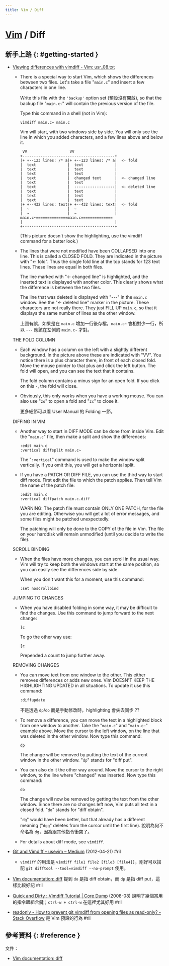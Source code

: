 ```yaml
---
title: Vim / Diff
---
```

# [Vim](vim.md) / Diff

## 新手上路 {: #getting-started }

  - [Viewing differences with vimdiff - Vim: usr\_08\.txt](https://vimhelp.org/usr_08.txt.html#08.7)

      - There is a special way to start Vim, which shows the differences between two files. Let's take a file "`main.c`" and insert a few characters in one line.

        Write this file with the `'backup'` option set (預設沒有開啟), so that the backup file "`main.c~`" will contain the previous version of the file.

        Type this command in a shell (not in Vim):

            vimdiff main.c~ main.c

        Vim will start, with two windows side by side. You will only see the line in which you added characters, and a few lines above and below it.

             VV                   VV
            +-----------------------------------------+
            |+ +--123 lines: /* a|+ +--123 lines: /* a|  <- fold
            |  text              |  text              |
            |  text              |  text              |
            |  text              |  text              |
            |  text              |  changed text      |  <- changed line
            |  text              |  text              |
            |  text              |  ------------------|  <- deleted line
            |  text              |  text              |
            |  text              |  text              |
            |  text              |  text              |
            |+ +--432 lines: text|+ +--432 lines: text|  <- fold
            |  ~                 |  ~                 |
            |  ~                 |  ~                 |
            main.c~==============main.c==============
            |                                         |
            +-----------------------------------------+

        (This picture doesn't show the highlighting, use the vimdiff command for a better look.)

      - The lines that were not modified have been COLLAPSED into one line. This is called a CLOSED FOLD. They are indicated in the picture with "<- fold". Thus the single fold line at the top stands for 123 text lines. These lines are equal in both files.

        The line marked with "<- changed line" is highlighted, and the inserted text is displayed with another color. This clearly shows what the difference is between the two files.

        The line that was deleted is displayed with "---" in the `main.c` window. See the "<- deleted line" marker in the picture. These characters are not really there. They just FILL UP `main.c`, so that it displays the same number of lines as the other window.

        上圖有誤，如果是在 `main.c` 增加一行後存檔，`main.c~` 會相對少一行，所以 `---` 應該在左側的 `main.c~` 才對。

    THE FOLD COLUMN

      - Each window has a column on the left with a slightly different background. In the picture above these are indicated with "VV". You notice there is a plus character there, in front of each closed fold. Move the mouse pointer to that plus and click the left button. The fold will open, and you can see the text that it contains.

        The fold column contains a minus sign for an open fold. If you click on this `-`, the fold will close.

      - Obviously, this only works when you have a working mouse. You can also use "`zo`" to open a fold and "`zc`" to close it.

        更多細節可以看 User Manual 的 Folding 一節。

    DIFFING IN VIM

      - Another way to start in DIFF MODE can be done from inside Vim. Edit the "`main.c`" file, then make a split and show the differences:

            :edit main.c
            :vertical diffsplit main.c~

        The "`:vertical`" command is used to make the window split vertically. If you omit this, you will get a horizontal split.

      - If you have a PATCH OR DIFF FILE, you can use the third way to start diff mode. First edit the file to which the patch applies. Then tell Vim the name of the patch file:

            :edit main.c
            :vertical diffpatch main.c.diff

        WARNING: The patch file must contain ONLY ONE PATCH, for the file you are editing. Otherwise you will get a lot of error messages, and some files might be patched unexpectedly.

        The patching will only be done to the COPY of the file in Vim. The file on your harddisk will remain unmodified (until you decide to write the file).

    SCROLL BINDING

      - When the files have more changes, you can scroll in the usual way. Vim will try to keep both the windows start at the same position, so you can easily see the differences side by side.

        When you don't want this for a moment, use this command:

            :set noscrollbind


    JUMPING TO CHANGES

      - When you have disabled folding in some way, it may be difficult to find the changes. Use this command to jump forward to the next change:

            ]c

        To go the other way use:

            [c

        Prepended a count to jump further away.

    REMOVING CHANGES

      - You can move text from one window to the other. This either removes differences or adds new ones. Vim DOESN'T KEEP THE HIGHLIGHTING UPDATED in all situations.  To update it use this command:

            :diffupdate

        不是透過 `dp`/`do` 而是手動修改時，highlighting 會失去同步 ??

      - To remove a difference, you can move the text in a highlighted block from one window to another. Take the "`main.c`" and "`main.c~`" example above. Move the cursor to the left window, on the line that was deleted in the other window. Now type this command:

            dp

        The change will be removed by putting the text of the current window in the other window.  "`dp`" stands for "diff put".

      - You can also do it the other way around. Move the cursor to the right window, to the line where "changed" was inserted. Now type this command:

            do

        The change will now be removed by getting the text from the other window. Since there are no changes left now, Vim puts all text in a closed fold. "`do`" stands for "diff obtain".

        "`dg`" would have been better, but that already has a different meaning ("`dgg`" deletes from the cursor until the first line). 說明為何不命名為 `dg`，因為跟其他指令衝突了。

      - For details about diff mode, see `vimdiff`.

  - [Git and Vimdiff – usevim – Medium](https://medium.com/usevim/git-and-vimdiff-a762d72ced86) (2012-04-21) #ril
      - `vimdiff` 的用法是 `vimdiff file1 file2 [file3 [file4]]`，剛好可以搭配 `git difftool --tool=vimdiff --no-prompt` 使用。
  - [Vim documentation: diff](http://vimdoc.sourceforge.net/htmldoc/diff.html) 提到 `do` 是指 diff obtain，而 `dp` 是指 diff put，這樣比較好記 #ril
  - [Quick and Dirty : Vimdiff Tutorial \| Core Dump](http://amjith.blogspot.com/2008/08/quick-and-dirty-vimdiff-tutorial.html) (2008-08) 說明了幾個當用的指令跟組合鍵；`ctrl-w + ctrl-w` 在這裡尤其好用 #ril
  - [readonly \- How to prevent git vimdiff from opening files as read\-only? \- Stack Overflow](https://stackoverflow.com/questions/18544238/) 是 Vim 預設的行為 #ril

## 參考資料 {: #reference }

文件：

  - [Vim documentation: diff](http://vimdoc.sourceforge.net/htmldoc/diff.html)
